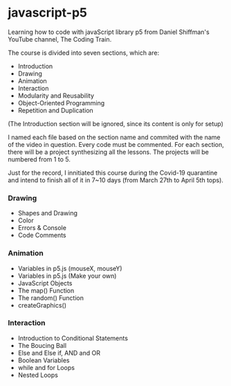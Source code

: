 # javascript-p5
Learning how to code with javaScript library p5 from Daniel Shiffman's YouTube channel, The Coding Train.

The course is divided into seven sections, which are:
* Introduction
* Drawing
* Animation
* Interaction
* Modularity and Reusability
* Object-Oriented Programming
* Repetition and Duplication

(The Introduction section will be ignored, since its content is only for setup)


I named each file based on the section name and commited with the name of the video in question.
Every code must be commented.
For each section, there will be a project synthesizing all the lessons. The projects will be numbered from 1 to 5.


Just for the record, I innitiated this course during the Covid-19 quarantine and intend to finish all of it in 7~10 days (from March 27th to April 5th tops).

### Drawing 
* Shapes and Drawing
* Color
* Errors & Console
* Code Comments

### Animation
* Variables in p5.js (mouseX, mouseY)
* Variables in p5.js (Make your own)
* JavaScript Objects
* The map() Function
* The random() Function
* createGraphics()

### Interaction
* Introduction to Conditional Statements
* The Boucing Ball
* Else and Else if, AND and OR
* Boolean Variables
* while and for Loops
* Nested Loops
